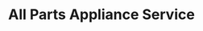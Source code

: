 ---
title: "All Parts Appliance Service"
url: /orange/all-parts-appliance-service/
shop: Haushaltsgeräte
---